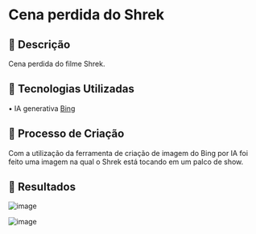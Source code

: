# Cena perdida do Shrek

## 📒 Descrição
Cena perdida do filme Shrek.

## 🤖 Tecnologias Utilizadas
• IA generativa [Bing](https://www.bing.com/images/create)

## 🧐 Processo de Criação
Com a utilização da ferramenta de criação de imagem do Bing por IA foi feito uma imagem na qual o Shrek está tocando em um palco de show.

## 🚀 Resultados

![image](https://github.com/LeonardoMOH/lab-natty-or-not/assets/106836498/69ca6b14-7254-41fc-bf7e-d55935d2b053)

![image](https://github.com/LeonardoMOH/lab-natty-or-not/assets/106836498/ff75f1b8-cb37-410e-84a5-637dae60e31a)
